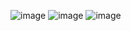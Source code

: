 ![image](https://github.com/anjiladhikari/AI-for-medical/assets/21165474/06b4648a-ada8-43e0-96e1-5b6e669249b9)
![image](https://github.com/anjiladhikari/AI-for-medical/assets/21165474/0060f46c-2627-4642-b284-9a1be1c0f8a2)
![image](https://github.com/anjiladhikari/AI-for-medical/assets/21165474/620c06a3-cc7f-48c8-8af3-87d4e4fb280f)

